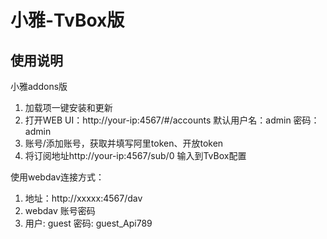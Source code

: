# 小雅-TvBox版

## 使用说明

小雅addons版
1. 加载项一键安装和更新
1. 打开WEB UI：http://your-ip:4567/#/accounts 默认用户名：admin 密码：admin
1. 账号/添加账号，获取并填写阿里token、开放token
1. 将订阅地址http://your-ip:4567/sub/0 输入到TvBox配置


使用webdav连接方式：  
1. 地址：http://xxxxx:4567/dav  
1. webdav 账号密码  
1. 用户: guest 密码: guest_Api789



